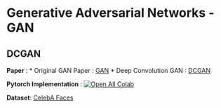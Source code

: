 # Generative Adversarial Networks - GAN

## DCGAN 

**Paper** :
    * Original GAN Paper   : [GAN](https://arxiv.org/pdf/1406.2661.pdf)
    * Deep Convolution GAN : [DCGAN](https://arxiv.org/pdf/1511.06434.pdf)

**Pytorch Implementation** : [![Open All Colab](https://colab.research.google.com/assets/colab-badge.svg)](https://github.com/Vinayak-VG/My-Projects/tree/main/Computer_Vision_Projects/Generative_Adversarial_Networks-GAN/DCGAN)

**Dataset**: [CelebA Faces](https://www.kaggle.com/jessicali9530/celeba-dataset)
